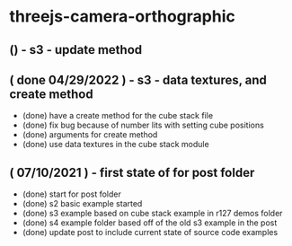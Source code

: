 # threejs-camera-orthographic

## () - s3 - update method

## ( done 04/29/2022 ) - s3 - data textures, and create method
* (done) have a create method for the cube stack file
* (done) fix bug because of number lits with setting cube positions
* (done) arguments for create method
* (done) use data textures in the cube stack module

## ( 07/10/2021 ) - first state of for post folder
* (done) start for post folder
* (done) s2 basic example started
* (done) s3 example based on cube stack example in r127 demos folder
* (done) s4 example folder based off of the old s3 example in the post
* (done) update post to include current state of source code examples